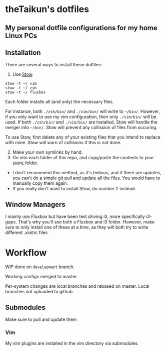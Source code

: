 # theTaikun's dotfiles
## My personal dotfile configurations for my home Linux PCs

## Installation
There are several ways to install these dotfiles:
1. Use [Stow](https://www.gnu.org/software/stow/).
```shell
stow -t ~/ vim
stow -t ~/ zsh
stow -t ~/ fluxbox
```
Each folder installs all (and only) the necessary files.

For instance, both `./zsh/bin/` and `./vim/bin/` will write to `~/bin/`.
However, if you only want to use my vim configuration, then only `./vim/bin/` will be used.
If both `./zsh/bin/` and `./vim/bin/` are installed, Stow will handle the merger into `~/bin/`.
Stow will prevent any collission of files from occuring.

To use Stow, first delete any of your existing files that you intend to replace with mine.
Stow will warn of collisions if this is not done.

2. Make your own symlinks by hand.
3. Go into each folder of this repo, and copy/paste the contents to your `$HOME` folder.
  * I don't recommend this method, as it's tedious, and if there are updates, you can't do a simple git pull and update all the files. You would have to manually copy them again.
  * If you really don't want to install Stow, do number 2 instead.

## Window Managers
I mainly use *Fluxbox* but have been test driving i3, more specifically *i3-gaps*.
That's why you'll see both a Fluxbox and i3 folder.
However, make sure to only install one of these at a time,
as they will both try to write different .xinitrc files

# Workflow

WIP done on `development` branch.

Working configs merged to master.

Per-system changes are local branches and rebased on master.
Local branches not uploaded to github.

## Submodules
Make sure to pull and update them

### Vim
My vim plugins are installed in the vim directory via submodules.
